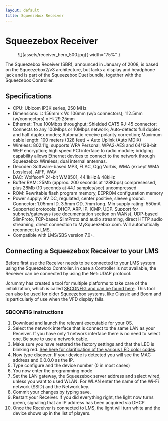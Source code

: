 ```yaml
---
layout: default
title: Squeezebox Receiver
---
```


# Squeezebox Receiver

<figure markdown="span">
  ![](assets/receiver_hero_500.jpg){ width="75%" }
</figure>

The Squeezebox Receiver (SBR), announced in January of 2008, is based on the Squeezebox2/v3 architecture, but lacks a display and headphone jack and is part of the Squeezebox Duet bundle, together with the Squeezebox Controller.

## Specifications

- CPU: Ubicom IP3K series, 250 MHz
- Dimensions: L: 156mm x W: 106mm (w/o connectors); 112.5mm (w/connectors) x H: 29.25mm
- Ethernet: True 100Mbps throughput; Shielded CAT5 RJ-45 connector; Connects to any 100Mbps or 10Mbps network; Auto-detects full duplex and half duplex modes; Automatic receive polarity correction; Maximum cable length: 100 meters (328 feet) + Auto Uplink (Auto MDIX)
- Wireless: 802.11g; supports WPA Personal, WPA2-AES and 64/128-bit WEP encryption; high speed PCI interface to radio module; bridging capability allows Ethernet devices to connect to the network through Squeezebox Wireless; dual internal antennas.
- Decoder: Software-based MP3, FLAC, Ogg Vorbis, WMA (except WMA Lossless), AIFF, WAV
- DAC: Wolfson® 24-bit WM8501, 44.1kHz & 48kHz
- Buffer RAM: 25Mb (approx. 200 seconds at 128Kbps) compresessed, plus 28Mb (10 seconds at 44.1 samples/sec) uncompressed
- ROM: Rewritable flash program memory, EEPROM configuration memory
- Power supply: 9V DC, regulated, center positive, sleeve ground. Connector: 1.05mm ID, 3.5mm OD, 7mm long. Min supply rating: 550mA
- Supported protocols: DHCP, ARP, IP, ICMP, UDP, Support for subnets/gateways (see documentation section on WANs), UDP-based SlimProto, TCP-based SlimProto and audio streaming, direct HTTP audio streaming, direct connection to MySqueezebox.com. Will automatically reconnect to LMS.
- Compatible with LMS/SBS version 7.0+. 

## Connecting a Squeezebox Receiver to your LMS

Before first use the Receiver needs to be connected to your LMS system using the Squeezebox Controller. In case a Controller is not available, the Receiver can be connected by using the Net::UDAP protocol. 

Jcrummy has created a tool for multiple platforms to take care of the initialization, which is called [SBCONFIG and can be found here](https://jcrummy.github.io/gosqueeze/). This tool can also be used for older Squeezebox systems, like Classic and Boom and is particularly of use when the VFD display fails.

### SBCONFIG instructions
1. Download and launch the relevant executable for your OS.
2. Select the network interface that is connect to the same LAN as your Receiver. If you have only 1 network interface there is no need to select one. Be sure to use a network cable. 
3. Make sure you have restored the factory settings and that the LED is blinking red. [See here for clarification of the various LED color codes](https://wiki.slimdevices.com/index.php/SBR_front_button_and_LED). 
4. Now type discover. If your device is detected you will see the MAC address and 0.0.0.0 as the IP.
5. Type configure and the device number (0 in most cases)
6. You now enter the programming mode
7. Set the LAN gateway, the Squeezebox server address and select wired, unless you want to used WLAN. For WLAN enter the name of the Wi-Fi network (SSID) and the Network key.
8. Commit your changes by typing save.
9. Restart your Receiver. If you did everything right, the light now turns green, signaling that an IP address has been acquired via DHCP.
10. Once the Receiver is connected to LMS, the light will turn white and the device shows up in the list of players.
